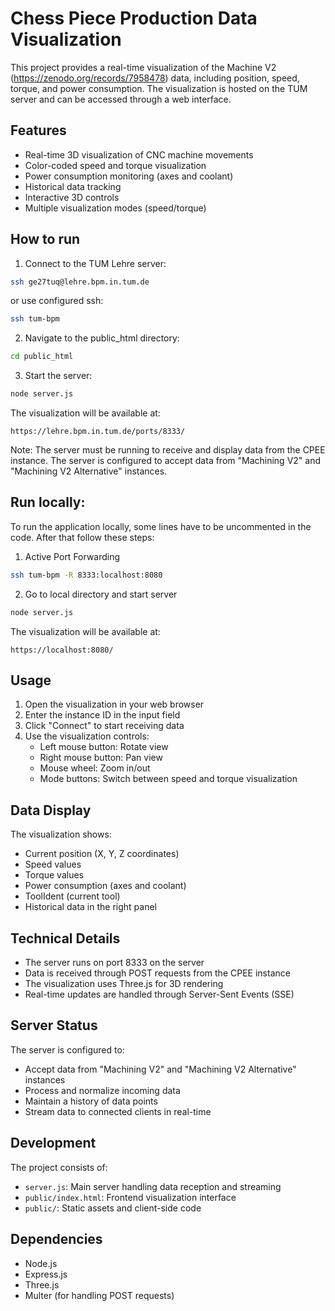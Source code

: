 # Chess Piece Production Data Visualization

This project provides a real-time visualization of the Machine V2 (https://zenodo.org/records/7958478) data, including position, speed, torque, and power consumption. The visualization is hosted on the TUM server and can be accessed through a web interface.

## Features

- Real-time 3D visualization of CNC machine movements
- Color-coded speed and torque visualization
- Power consumption monitoring (axes and coolant)
- Historical data tracking
- Interactive 3D controls
- Multiple visualization modes (speed/torque)

## How to run

1. Connect to the TUM Lehre server:
```bash
ssh ge27tuq@lehre.bpm.in.tum.de
```
or use configured ssh: 
```bash
ssh tum-bpm
```
2. Navigate to the public_html directory:
```bash
cd public_html
```

3. Start the server:
```bash
node server.js
```

The visualization will be available at:
```
https://lehre.bpm.in.tum.de/ports/8333/
```

Note: The server must be running to receive and display data from the CPEE instance. The server is configured to accept data from "Machining V2" and "Machining V2 Alternative" instances.

## Run locally:
To run the application locally, some lines have to be uncommented in the code. After that follow these steps:

1. Active Port Forwarding
```bash
ssh tum-bpm -R 8333:localhost:8080
```
2. Go to local directory and start server
```bash
node server.js
```
The visualization will be available at:
```
https://localhost:8080/
```

## Usage

1. Open the visualization in your web browser
2. Enter the instance ID in the input field
3. Click "Connect" to start receiving data
4. Use the visualization controls:
   - Left mouse button: Rotate view
   - Right mouse button: Pan view
   - Mouse wheel: Zoom in/out
   - Mode buttons: Switch between speed and torque visualization

## Data Display

The visualization shows:
- Current position (X, Y, Z coordinates)
- Speed values  
- Torque values 
- Power consumption (axes and coolant)
- ToolIdent (current tool)
- Historical data in the right panel

## Technical Details

- The server runs on port 8333 on the server
- Data is received through POST requests from the CPEE instance
- The visualization uses Three.js for 3D rendering
- Real-time updates are handled through Server-Sent Events (SSE)

## Server Status

The server is configured to:
- Accept data from "Machining V2" and "Machining V2 Alternative" instances
- Process and normalize incoming data
- Maintain a history of data points
- Stream data to connected clients in real-time

## Development

The project consists of:
- `server.js`: Main server handling data reception and streaming
- `public/index.html`: Frontend visualization interface
- `public/`: Static assets and client-side code

## Dependencies

- Node.js
- Express.js
- Three.js
- Multer (for handling POST requests) 